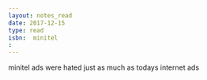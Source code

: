 ```yaml
---
layout: notes_read
date: 2017-12-15
type: read
isbn:  minitel
: 
---
```

minitel ads were hated just as much as todays internet ads
